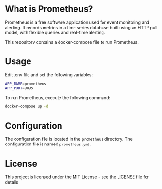 # What is Prometheus?

Prometheus is a free software application used for event monitoring and alerting. It records metrics in a time series database built using an HTTP pull model, with flexible queries and real-time alerting.

This repository contains a docker-compose file to run Prometheus.

# Usage

Edit .env file and set the following variables:

```bash
APP_NAME=prometheus
APP_PORT=9095
```

To run Prometheus, execute the following command:

```bash
docker-compose up -d
```

# Configuration

The configuration file is located in the `prometheus` directory. The configuration file is named `prometheus.yml`.

# License

This project is licensed under the MIT License - see the [LICENSE](LICENSE) file for details

[1]: https://prometheus.io/